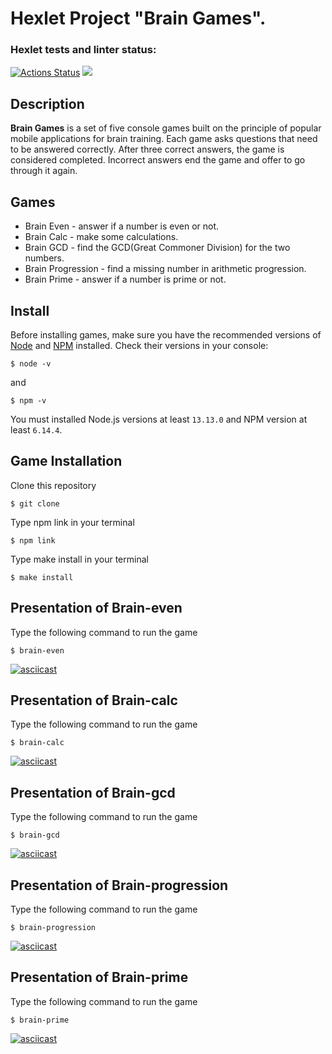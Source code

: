 # Hexlet Project "Brain Games".
### Hexlet tests and linter status:
[![Actions Status](https://github.com/LanderExplorer/frontend-project-lvl1/workflows/hexlet-check/badge.svg)](https://github.com/LanderExplorer/frontend-project-lvl1/actions)
<a href="https://codeclimate.com/github/LanderExplorer/frontend-project-lvl1/maintainability"><img src="https://api.codeclimate.com/v1/badges/e2ecf26fde245d52132c/maintainability" /></a>

## Description 
**Brain Games** is a set of five console games built on the principle of popular mobile applications for brain training. Each game asks questions that need to be answered correctly. After three correct answers, the game is considered completed. Incorrect answers end the game and offer to go through it again.

## Games
- Brain Even - answer if a number is even or not. 
- Brain Calc - make some calculations.
- Brain GCD - find the GCD(Great Commoner Division) for the two numbers.
- Brain Progression - find a missing number in arithmetic progression.
- Brain Prime - answer if a number is prime or not. 

## Install

Before installing games, make sure you have the recommended versions of [Node](https://nodejs.org/en/) and [NPM](https://www.npmjs.com/) installed.
Check their versions in your console:

```
$ node -v
```
and
```
$ npm -v
```

You must installed Node.js versions at least ```13.13.0``` and NPM version at least ```6.14.4```.

## Game Installation

Clone this repository
```
$ git clone
```
Type npm link in your terminal
```
$ npm link
```
Type make install in your terminal
```
$ make install
```
## Presentation of Brain-even
Type the following command to run the game
```
$ brain-even
```
[![asciicast](https://asciinema.org/a/9bktSberb9LUessFwC39fX1ez.svg)](https://asciinema.org/a/9bktSberb9LUessFwC39fX1ez)

## Presentation of Brain-calc
Type the following command to run the game
```
$ brain-calc
```
[![asciicast](https://asciinema.org/a/gvVDMmo0k6EjweQSlUFlndAYE.svg)](https://asciinema.org/a/gvVDMmo0k6EjweQSlUFlndAYE)

## Presentation of Brain-gcd
Type the following command to run the game
```
$ brain-gcd
```
[![asciicast](https://asciinema.org/a/rBa48WtcMbY31JoUcvjw21sz3.svg)](https://asciinema.org/a/rBa48WtcMbY31JoUcvjw21sz3)

## Presentation of Brain-progression
Type the following command to run the game
```
$ brain-progression
```
[![asciicast](https://asciinema.org/a/pBtvVmY6Dn0zVClc9rF3J67CB.svg)](https://asciinema.org/a/pBtvVmY6Dn0zVClc9rF3J67CB)

## Presentation of Brain-prime
Type the following command to run the game
```
$ brain-prime
```
[![asciicast](https://asciinema.org/a/j9ozGMQO36Vdb08gHRdb5h8cl.svg)](https://asciinema.org/a/j9ozGMQO36Vdb08gHRdb5h8cl)